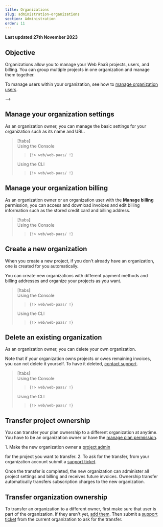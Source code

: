 ```yaml
---
title: Organizations
slug: administration-organizations
section: Administration
order: 11
---
```


**Last updated 27th November 2023**



## Objective  

Organizations allow you to manage your Web PaaS projects, users, and billing.
You can group multiple projects in one organization and manage them together.

To manage users within your organization, see how to [manage organization users](./users.md#manage-organization-users).

<!-- {{% version/specific %}} -->
<!-- To manage users within your organization, see how to [manage organization users](./users.md#manage-organization-users). -->
<!-- <---> -->
<!-- To manage users within your organization, you have two options: -->
<!--  -->
<!-- 1. [Managing users](./users.md#manage-organization-users) at an organization-wide or per-project basis - that is, individually. -->
<!-- 1. [Managing users as a part of a team](../administration-teams). -->
<!-- {{% /version/specific %}} -->

## Manage your organization settings

As an organization owner, you can manage the basic settings for your organization such as its name and URL.

> [!tabs]      
> Using the Console     
>> ```      
>> {!> web/web-paas/ !}  
>> ```     
> Using the CLI     
>> ```      
>> {!> web/web-paas/ !}  
>> ```     

## Manage your organization billing

As an organization owner or an organization user with the **Manage billing** permission,
you can access and download invoices and edit billing information such as the stored credit card and billing address.

> [!tabs]      
> Using the Console     
>> ```      
>> {!> web/web-paas/ !}  
>> ```     

## Create a new organization

When you create a new project, if you don't already have an organization, one is created for you automatically.

You can create new organizations with different payment methods and billing addresses
and organize your projects as you want.

> [!tabs]      
> Using the Console     
>> ```      
>> {!> web/web-paas/ !}  
>> ```     
> Using the CLI     
>> ```      
>> {!> web/web-paas/ !}  
>> ```     

## Delete an existing organization

As an organization owner, you can delete your own organization.

Note that if your organization owns projects or owes remaining invoices, you can not delete it yourself.
To have it deleted, [contact support](../../learn/learn-overview/get-support).

> [!tabs]      
> Using the Console     
>> ```      
>> {!> web/web-paas/ !}  
>> ```     
> Using the CLI     
>> ```      
>> {!> web/web-paas/ !}  
>> ```     

## Transfer project ownership

You can transfer your plan ownership to a different organization at anytime.
You have to be an organization owner or have the [manage plan permission](./users.md#organization-permissions).

1\. Make the new organization owner a [project admin](./users.md#)

   for the project you want to transfer.
2\. To ask for the transfer, from your organization account submit a [support ticket](https://console.platform.sh/-/users/~/tickets).


Once the transfer is completed, the new organization can administer all project settings and billing and receives future invoices.
Ownership transfer automatically transfers subscription charges to the new organization.

## Transfer organization ownership

To transfer an organization to a different owner, first make sure that user is part of the organization.
If they aren't yet, [add them](./users.md#add-a-user-to-an-organization).
Then submit a [support ticket](https://console.platform.sh/-/users/~/tickets) from the current organization to ask for the transfer.
